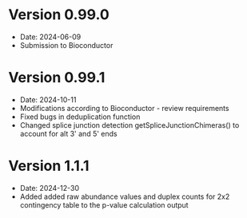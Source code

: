 # Version  0.99.0 
- Date: 2024-06-09
- Submission to Bioconductor

# Version  0.99.1
- Date: 2024-10-11
- Modifications according to Bioconductor - review requirements
- Fixed bugs in deduplication function
- Changed splice junction detection getSpliceJunctionChimeras() to account for 
alt 3' and 5' ends

# Version  1.1.1
- Date: 2024-12-30
- Added added raw abundance values and duplex counts for 2x2 contingency table to the p-value calculation output